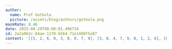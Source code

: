```yaml
---
author:
  name: Prof Gotkola
  picture: /assets/blog/authors/gotkola.png
maskRate: 0.46
date: 2025-08-29T08:00:01.496734
id: 2a2a9b2c-84ae-11f0-b564-71e1480f5e87
content: '[[5, 2, 6, 0, 3, 0, 0, 7, 9], [3, 0, 4, 7, 9, 0, 1, 2, 6], [0, 0, 7, 0, 6, 0, 5, 0, 0], [0, 0, 9, 0, 0, 3, 2, 0, 8], [0, 0, 0, 1, 2, 9, 0, 5, 7], [0, 5, 0, 6, 8, 7, 0, 0, 3], [1, 3, 2, 0, 7, 8, 4, 0, 5], [0, 9, 5, 3, 0, 0, 0, 8, 2], [0, 0, 0, 0, 5, 0, 0, 9, 0]]'
---
```

